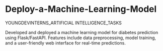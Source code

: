 # Deploy-a-Machine-Learning-Model
YOUNGDEVINTERNS_ARTIFICIAL INTELLIGENCE_TASKS

Developed and deployed a machine learning model for diabetes prediction using Flask/FastAPI. Features include data preprocessing, model training, and a user-friendly web interface for real-time predictions.

